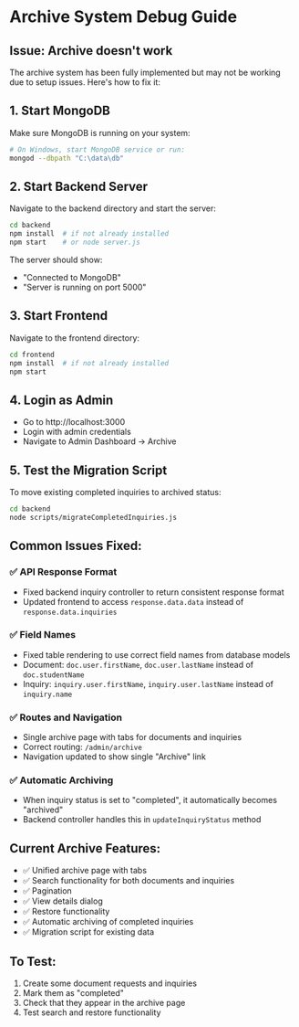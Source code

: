 # Archive System Debug Guide

## Issue: Archive doesn't work

The archive system has been fully implemented but may not be working due to setup issues. Here's how to fix it:

## 1. Start MongoDB
Make sure MongoDB is running on your system:
```bash
# On Windows, start MongoDB service or run:
mongod --dbpath "C:\data\db"
```

## 2. Start Backend Server
Navigate to the backend directory and start the server:
```bash
cd backend
npm install  # if not already installed
npm start    # or node server.js
```

The server should show:
- "Connected to MongoDB"  
- "Server is running on port 5000"

## 3. Start Frontend
Navigate to the frontend directory:
```bash
cd frontend
npm install  # if not already installed
npm start
```

## 4. Login as Admin
- Go to http://localhost:3000
- Login with admin credentials
- Navigate to Admin Dashboard → Archive

## 5. Test the Migration Script
To move existing completed inquiries to archived status:
```bash
cd backend
node scripts/migrateCompletedInquiries.js
```

## Common Issues Fixed:

### ✅ API Response Format
- Fixed backend inquiry controller to return consistent response format
- Updated frontend to access `response.data.data` instead of `response.data.inquiries`

### ✅ Field Names  
- Fixed table rendering to use correct field names from database models
- Document: `doc.user.firstName`, `doc.user.lastName` instead of `doc.studentName`
- Inquiry: `inquiry.user.firstName`, `inquiry.user.lastName` instead of `inquiry.name`

### ✅ Routes and Navigation
- Single archive page with tabs for documents and inquiries
- Correct routing: `/admin/archive`
- Navigation updated to show single "Archive" link

### ✅ Automatic Archiving
- When inquiry status is set to "completed", it automatically becomes "archived"
- Backend controller handles this in `updateInquiryStatus` method

## Current Archive Features:
- ✅ Unified archive page with tabs
- ✅ Search functionality for both documents and inquiries  
- ✅ Pagination
- ✅ View details dialog
- ✅ Restore functionality
- ✅ Automatic archiving of completed inquiries
- ✅ Migration script for existing data

## To Test:
1. Create some document requests and inquiries
2. Mark them as "completed" 
3. Check that they appear in the archive page
4. Test search and restore functionality
